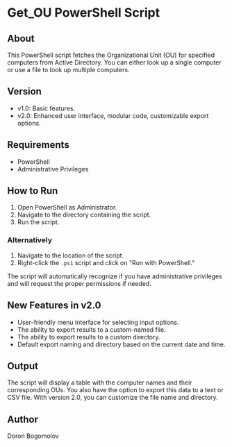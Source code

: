 # Get_OU PowerShell Script

## About
This PowerShell script fetches the Organizational Unit (OU) for specified computers from Active Directory. You can either look up a single computer or use a file to look up multiple computers.

## Version
- v1.0: Basic features.
- v2.0: Enhanced user interface, modular code, customizable export options.

## Requirements
- PowerShell
- Administrative Privileges

## How to Run
1. Open PowerShell as Administrator.
2. Navigate to the directory containing the script.
3. Run the script.

### Alternatively
1. Navigate to the location of the script.
2. Right-click the `.ps1` script and click on "Run with PowerShell."

The script will automatically recognize if you have administrative privileges and will request the proper permissions if needed.

## New Features in v2.0
- User-friendly menu interface for selecting input options.
- The ability to export results to a custom-named file.
- The ability to export results to a custom directory.
- Default export naming and directory based on the current date and time.

## Output
The script will display a table with the computer names and their corresponding OUs. You also have the option to export this data to a text or CSV file. With version 2.0, you can customize the file name and directory.

## Author
Doron Bogomolov

